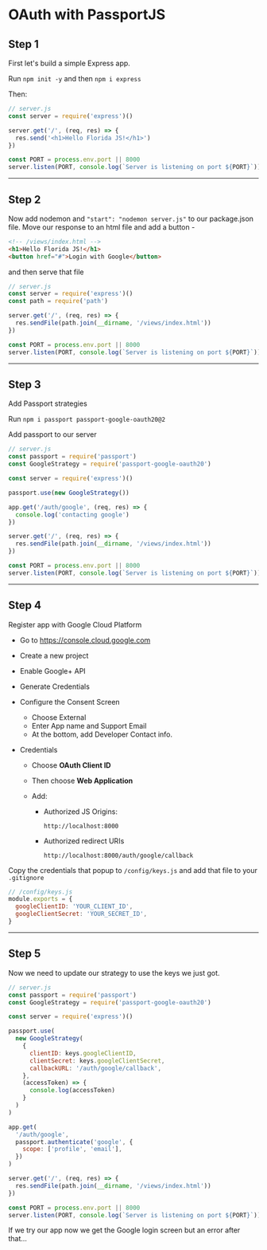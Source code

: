 # OAuth with PassportJS

## Step 1

First let's build a simple Express app.

Run `npm init -y` and then `npm i express`

Then:

```javascript
// server.js
const server = require('express')()

server.get('/', (req, res) => {
  res.send('<h1>Hello Florida JS!</h1>')
})

const PORT = process.env.port || 8000
server.listen(PORT, console.log(`Server is listening on port ${PORT}`))
```

---

## Step 2

Now add nodemon and `"start": "nodemon server.js"` to our package.json file.
Move our response to an html file and add a button -

```html
<!-- /views/index.html -->
<h1>Hello Florida JS!</h1>
<button href="#">Login with Google</button>
```

and then serve that file

```javascript
// server.js
const server = require('express')()
const path = require('path')

server.get('/', (req, res) => {
  res.sendFile(path.join(__dirname, '/views/index.html'))
})

const PORT = process.env.port || 8000
server.listen(PORT, console.log(`Server is listening on port ${PORT}`))
```

---

## Step 3

Add Passport strategies

Run `npm i passport passport-google-oauth20@2`

Add passport to our server

```javascript
// server.js
const passport = require('passport')
const GoogleStrategy = require('passport-google-oauth20')

const server = require('express')()

passport.use(new GoogleStrategy())

app.get('/auth/google', (req, res) => {
  console.log('contacting google')
})

server.get('/', (req, res) => {
  res.sendFile(path.join(__dirname, '/views/index.html'))
})

const PORT = process.env.port || 8000
server.listen(PORT, console.log(`Server is listening on port ${PORT}`))
```

---

## Step 4

Register app with Google Cloud Platform

- Go to https://console.cloud.google.com
- Create a new project
- Enable Google+ API
- Generate Credentials
- Configure the Consent Screen

  - Choose External
  - Enter App name and Support Email
  - At the bottom, add Developer Contact info.

- Credentials

  - Choose **OAuth Client ID**
  - Then choose **Web Application**
  - Add:

    - Authorized JS Origins:

      `http://localhost:8000`

    - Authorized redirect URIs

      `http://localhost:8000/auth/google/callback`

Copy the credentials that popup to `/config/keys.js` and add that file to your `.gitignore`

```javascript
// /config/keys.js
module.exports = {
  googleClientID: 'YOUR_CLIENT_ID',
  googleClientSecret: 'YOUR_SECRET_ID',
}
```

---

## Step 5

Now we need to update our strategy to use the keys we just got.

```javascript
// server.js
const passport = require('passport')
const GoogleStrategy = require('passport-google-oauth20')

const server = require('express')()

passport.use(
  new GoogleStrategy(
    {
      clientID: keys.googleClientID,
      clientSecret: keys.googleClientSecret,
      callbackURL: '/auth/google/callback',
    },
    (accessToken) => {
      console.log(accessToken)
    }
  )
)

app.get(
  '/auth/google',
  passport.authenticate('google', {
    scope: ['profile', 'email'],
  })
)

server.get('/', (req, res) => {
  res.sendFile(path.join(__dirname, '/views/index.html'))
})

const PORT = process.env.port || 8000
server.listen(PORT, console.log(`Server is listening on port ${PORT}`))
```

If we try our app now we get the Google login screen but an error after that...
